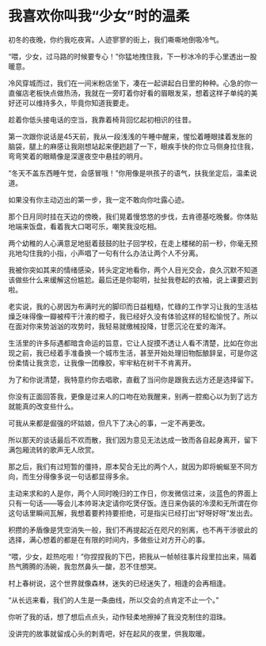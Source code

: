 # 我喜欢你叫我“少女”时的温柔

初冬的夜晚，你约我吃夜宵。人迹寥寥的街上，我们嘶嘶地倒吸冷气。 

“喂，少女，过马路的时候要专心！”你猛地拽住我，下一秒冰冷的手心里透出一股暖意。 

冷风穿城而过，我们在一间米粉店坐下，凑在一起讲起白日里的种种。心急的你一直催店老板快点做热汤，我就在一旁盯着你好看的眉眼发呆，想着这样子单纯的美好还可以维持多久，毕竟你知道我要走。 

趁着你低头接电话的空当，我靠着椅背回忆起初相识的往昔。 

第一次跟你说话是45天前，我从一段浅浅的午睡中醒来，惺忪着睡眼揉着发胀的脑袋，腿上的麻感让我刚想站起来便趔趄了一下，眼疾手快的你立马侧身拉住我，弯弯笑着的眼睛像是深邃夜空中悬挂的明月。 

“冬天不盖东西睡午觉，会感冒哦！”你用像是哄孩子的语气，扶我坐定后，温柔说道。 

如果没有你主动迈出的第一步，我一定不敢向你吐露心迹。 

那个日月同时挂在天边的傍晚，我们晃着慢悠悠的步伐，去肯德基吃晚餐。你体贴地端来饭盘，看着我大口喝可乐，嘲笑我没吃相。 

两个幼稚的人心满意足地挺着鼓鼓的肚子回学校，在走上楼梯的前一秒，你毫无预兆地勾住我的小指，小声唱了一句有什么办法让两个人不分离。 

我被你突如其来的情绪感染，转头定定地看你，两个人目光交会，良久沉默不知道该做些什么来缓解这份尴尬。最后还是你聪明，扯扯我卷起的衣袖，说上课要迟到啦。 

老实说，我的心房因为布满时光的脚印而日益粗糙，忙碌的工作学习让我的生活枯燥乏味得像一瓣被榨干汁液的橙子，我已经好久没有体验这样的轻松愉悦了。所以在面对你来势汹汹的攻势时，我轻易就缴械投降，甘愿沉沦在爱的海洋。 

生活里的许多际遇都暗含命运的旨意，它让人捉摸不透让人看不清楚，比如在你出现之前，我已经着手准备换一个城市生活，甚至开始处理旧物酝酿辞呈，可是你这份柔情让我贪恋，让我像一团橡胶，牢牢粘在树干不肯离开。 

为了和你说清楚，我特意约你去唱歌，直截了当问你是跟我去远方还是选择留下。 

你没有正面回答我，更像是过来人的口吻在劝我醒来，别再一腔痴心以为到了远方就能真的改变些什么。 

可我从来都是倔强的坏姑娘，但凡下了决心的事，一定不再更改。 

所以那天的谈话最后不欢而散，我们因为意见无法达成一致而各自起身离开，留下满包厢流转的歌声无人欣赏。 

那之后，我们有过短暂的僵持，原本契合无比的两个人，就因为即将蜿蜒至不同方向，而生分得像多说一句话都显得多余。 

主动来求和的人是你，两个人同时晚归的工作日，你发微信过来，淡蓝色的界面上只有一句话——等会儿本帅哥决定请你吃煲仔饭。连日来伪装的冷漠和无所谓在你这句话里瞬间瓦解，我想着要矜持要拒绝，可是指尖已经打出“好呀好呀”发出去。 

积攒的矛盾像是凭空消失一般，我们不再提起近在咫尺的别离，也不再干涉彼此的选择，满心想着的都是在有限的时间内，多做些让对方开心的事。 

“喂，少女，趁热吃啦！”你捏捏我的下巴，把我从一帧帧往事片段里拉出来，隔着热气腾腾的汤碗，我忽然鼻头一酸，忍不住想哭。 

村上春树说，这个世界就像森林，迷失的已经迷失了，相逢的会再相逢。 

“从长远来看，我们的人生是一条曲线，所以交会的点肯定不止一个。” 

你听了我的话，想了想后点点头，动作轻柔地擦掉了我没克制住的泪珠。 

没讲完的故事就留成心头的刺青吧，好在起风的夜里，供我取暖。